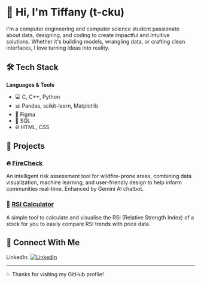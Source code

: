 

# 👋 Hi, I'm Tiffany (t-cku)

I'm a computer engineering and computer science student passionate about data, designing, and coding to create impactful and intuitive solutions. Whether it's building models, wrangling data, or crafting clean interfaces, I love turning ideas into reality.

## 🛠️ Tech Stack

**Languages & Tools**  
- 💻 C, C++, Python  
- 📊 Pandas, scikit-learn, Matplotlib  
- 🎨 Figma  
- 🧠 SQL  
- 🌐 HTML, CSS  

## 🚀 Projects

### 🔥 [FireCheck]([https://github.com/t-cku/firecheck](https://devpost.com/software/firecheck-ekjqb3))  
An intelligent risk assessment tool for wildfire-prone areas, combining data visualization, machine learning, and user-friendly design to help inform communities real-time. Enhanced by Gemini AI chatbot. 

### 💸 [RSI Calculator]([https://github.com/t-cku/RSI-calculator.git])
A simple tool to calculate and visualise the RSI (Relative Strength Index) of a stock for you to easily compare RSI trends with price data.


## 🔗 Connect With Me

LinkedIn: [![LinkedIn](https://img.shields.io/badge/-Tiffany%20Carmen%20Ku-blue?style=flat-square&logo=Linkedin&logoColor=white&link=https://www.linkedin.com/in/tiffany-carmen-ku)](https://www.linkedin.com/in/tiffany-carmen-ku)

---

✨ Thanks for visiting my GitHub profile!


<!--
**t-cku/t-cku** is a ✨ _special_ ✨ repository because its `README.md` (this file) appears on your GitHub profile.

Here are some ideas to get you started:

- 🔭 I’m currently working on ...
- 🌱 I’m currently learning ...
- 👯 I’m looking to collaborate on ...
- 🤔 I’m looking for help with ...
- 💬 Ask me about ...
- 📫 How to reach me: ...
- 😄 Pronouns: ...
- ⚡ Fun fact: ...
-->
